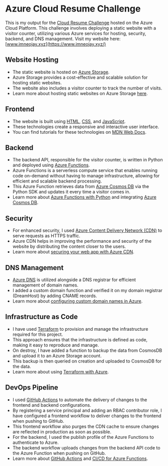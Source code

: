 # Azure Cloud Resume Challenge

This is my output for the [Cloud Resume Challenge](https://cloudresumechallenge.dev/) 
hosted on the Azure Cloud Platform. This challenge involves deploying a static 
website with a visitor counter, utilizing various Azure services for hosting, 
security, backend, and DNS management. Visit my website here: 
[www.imneojay.xyz](https://www.imneojay.xyz/)

## Website Hosting
- The static website is hosted on 
  [Azure Storage](https://learn.microsoft.com/en-us/azure/storage/blobs/storage-blob-static-website).
- Azure Storage provides a cost-effective and scalable solution for hosting 
  static websites.
- The website also includes a visitor counter to track the number of visits.
- Learn more about hosting static websites on Azure Storage 
  [here](https://docs.microsoft.com/en-us/azure/storage/blobs/storage-blob-static-website).

## Frontend
- The website is built using 
  [HTML](https://developer.mozilla.org/en-US/docs/Web/HTML), 
  [CSS](https://developer.mozilla.org/en-US/docs/Web/CSS), and 
  [JavaScript](https://developer.mozilla.org/en-US/docs/Web/JavaScript).
- These technologies create a responsive and interactive user interface.
- You can find tutorials for these technologies on 
  [MDN Web Docs](https://developer.mozilla.org/en-US/).

## Backend
- The backend API, responsible for the visitor counter, is written in Python 
  and deployed using 
  [Azure Functions](https://learn.microsoft.com/en-us/azure/azure-functions/functions-overview).
- Azure Functions is a serverless compute service that enables running code 
  on-demand without having to manage infrastructure, allowing for efficient 
  and scalable backend processing.
- This Azure Function retrieves data from 
  [Azure Cosmos DB](https://learn.microsoft.com/en-us/azure/cosmos-db/introduction) 
  via the Python SDK and updates it every time a visitor comes in.
- Learn more about 
  [Azure Functions with Python](https://docs.microsoft.com/en-us/azure/azure-functions/functions-reference-python) 
  and integrating 
  [Azure Cosmos DB](https://docs.microsoft.com/en-us/azure/cosmos-db/sql-api-python-samples).

## Security
- For enhanced security, I used 
  [Azure Content Delivery Network (CDN)](https://learn.microsoft.com/en-us/azure/cdn/cdn-overview) 
  to serve requests as HTTPS traffic.
- Azure CDN helps in improving the performance and security of the website by 
  distributing the content closer to the users.
- Learn more about 
  [securing your web app with Azure CDN](https://docs.microsoft.com/en-us/azure/cdn/cdn-ssl-features).

## DNS Management
- [Azure DNS](https://learn.microsoft.com/en-us/azure/dns/dns-overview) is utilized 
  alongside a DNS registrar for efficient management of domain names.
- I added a custom domain function and verified it on my domain registrar 
  (DreamHost) by adding CNAME records.
- Learn more about 
  [configuring custom domain names in Azure](https://docs.microsoft.com/en-us/azure/app-service/app-service-web-tutorial-custom-domain).

## Infrastructure as Code
- I have used [Terraform](https://www.terraform.io/) to provision and manage the 
  infrastructure required for this project.
- This approach ensures that the infrastructure is defined as code, making it easy 
  to reproduce and manage.
- On destroy, I have added a function to backup the data from CosmosDB and upload 
  it to an Azure Storage account.
- This backup is then queried on creation and uploaded to CosmosDB for the data.
- Learn more about using 
  [Terraform with Azure](https://learn.hashicorp.com/collections/terraform/azure-get-started).

## DevOps Pipeline
- I used [GitHub Actions](https://github.com/features/actions) to automate the delivery 
  of changes to the frontend and backend configurations.
- By registering a service principal and adding an RBAC contributor role, I have configured 
  a frontend workflow to deliver changes to the frontend when pushing to GitHub.
- This frontend workflow also purges the CDN cache to ensure changes are reflected in production 
  as soon as possible.
- For the backend, I used the publish profile of the Azure Functions to authenticate to Azure.
- The backend workflow uploads changes from the backend API code to the Azure Function when 
  pushing on GitHub.
- Learn more about [GitHub Actions](https://docs.github.com/en/actions) and 
  [CI/CD for Azure Functions](https://docs.microsoft.com/en-us/azure/azure-functions/functions-how-to-github-actions).

